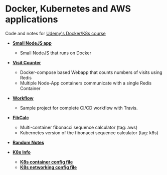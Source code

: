 # Docker, Kubernetes and AWS applications

Code and notes for [Udemy's Docker/K8s course](https://www.udemy.com/course/docker-and-kubernetes-the-complete-guide)

* [**Small NodeJS app**](./simpleweb)
    * Small NodeJS that runs on Docker
    
* [**Visit Counter**](./visits)
    * Docker-compose based Webapp that counts numbers of visits using Redis
    * Multiple Node-App containers communicate with a single Redis Container
    
* [**Workflow**](https://github.com/AndLydakis/DevWorkflow)
    * Sample project for complete CI/CD workflow with Travis.

* [**FibCalc**](https://github.com/AndLydakis/FibCalc)
    * Multi-container fibonacci sequence calculator (tag: aws)
    * Kubernetes version of the fibonacci sequence calculator (tag: k8s)
    
* [**Random Notes**](./Notes.md)

* [**K8s Info**](./K8s.md)
    * [**K8s container config file**](./simplek8s/client-pod.yaml)
    * [**K8s networking config file**](./simplek8s/client-node-port.yaml)